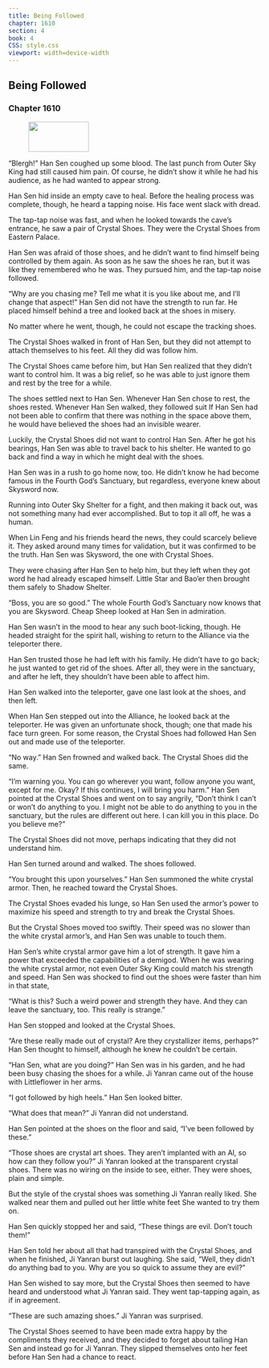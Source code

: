 ```yaml
---
title: Being Followed
chapter: 1610
section: 4
book: 4
CSS: style.css
viewport: width=device-width
---
```


## Being Followed

### Chapter 1610

<figure>
	<img src="../Images/gem.gif" alt="" id="gem" width="120" height="60" />
</figure>

“Blergh!” Han Sen coughed up some blood. The last punch from Outer Sky King had still caused him pain. Of course, he didn’t show it while he had his audience, as he had wanted to appear strong.

Han Sen hid inside an empty cave to heal. Before the healing process was complete, though, he heard a tapping noise. His face went slack with dread.

The tap-tap noise was fast, and when he looked towards the cave’s entrance, he saw a pair of Crystal Shoes. They were the Crystal Shoes from Eastern Palace.

Han Sen was afraid of those shoes, and he didn’t want to find himself being controlled by them again. As soon as he saw the shoes he ran, but it was like they remembered who he was. They pursued him, and the tap-tap noise followed.

“Why are you chasing me? Tell me what it is you like about me, and I’ll change that aspect!” Han Sen did not have the strength to run far. He placed himself behind a tree and looked back at the shoes in misery.

No matter where he went, though, he could not escape the tracking shoes.

The Crystal Shoes walked in front of Han Sen, but they did not attempt to attach themselves to his feet. All they did was follow him.

The Crystal Shoes came before him, but Han Sen realized that they didn’t want to control him. It was a big relief, so he was able to just ignore them and rest by the tree for a while.

The shoes settled next to Han Sen. Whenever Han Sen chose to rest, the shoes rested. Whenever Han Sen walked, they followed suit If Han Sen had not been able to confirm that there was nothing in the space above them, he would have believed the shoes had an invisible wearer.

Luckily, the Crystal Shoes did not want to control Han Sen. After he got his bearings, Han Sen was able to travel back to his shelter. He wanted to go back and find a way in which he might deal with the shoes.

Han Sen was in a rush to go home now, too. He didn’t know he had become famous in the Fourth God’s Sanctuary, but regardless, everyone knew about Skysword now.

Running into Outer Sky Shelter for a fight, and then making it back out, was not something many had ever accomplished. But to top it all off, he was a human.

When Lin Feng and his friends heard the news, they could scarcely believe it. They asked around many times for validation, but it was confirmed to be the truth. Han Sen was Skysword, the one with Crystal Shoes.

They were chasing after Han Sen to help him, but they left when they got word he had already escaped himself. Little Star and Bao’er then brought them safely to Shadow Shelter.

“Boss, you are so good.” The whole Fourth God’s Sanctuary now knows that you are Skysword. Cheap Sheep looked at Han Sen in admiration.

Han Sen wasn’t in the mood to hear any such boot-licking, though. He headed straight for the spirit hall, wishing to return to the Alliance via the teleporter there.

Han Sen trusted those he had left with his family. He didn’t have to go back; he just wanted to get rid of the shoes. After all, they were in the sanctuary, and after he left, they shouldn’t have been able to affect him.

Han Sen walked into the teleporter, gave one last look at the shoes, and then left.

When Han Sen stepped out into the Alliance, he looked back at the teleporter. He was given an unfortunate shock, though; one that made his face turn green. For some reason, the Crystal Shoes had followed Han Sen out and made use of the teleporter.

“No way.” Han Sen frowned and walked back. The Crystal Shoes did the same.

“I’m warning you. You can go wherever you want, follow anyone you want, except for me. Okay? If this continues, I will bring you harm.” Han Sen pointed at the Crystal Shoes and went on to say angrily, “Don’t think I can’t or won’t do anything to you. I might not be able to do anything to you in the sanctuary, but the rules are different out here. I can kill you in this place. Do you believe me?”

The Crystal Shoes did not move, perhaps indicating that they did not understand him.

Han Sen turned around and walked. The shoes followed.

“You brought this upon yourselves.” Han Sen summoned the white crystal armor. Then, he reached toward the Crystal Shoes.

The Crystal Shoes evaded his lunge, so Han Sen used the armor’s power to maximize his speed and strength to try and break the Crystal Shoes.

But the Crystal Shoes moved too swiftly. Their speed was no slower than the white crystal armor’s, and Han Sen was unable to touch them.

Han Sen’s white crystal armor gave him a lot of strength. It gave him a power that exceeded the capabilities of a demigod. When he was wearing the white crystal armor, not even Outer Sky King could match his strength and speed. Han Sen was shocked to find out the shoes were faster than him in that state,

“What is this? Such a weird power and strength they have. And they can leave the sanctuary, too. This really is strange.”

Han Sen stopped and looked at the Crystal Shoes.

“Are these really made out of crystal? Are they crystallizer items, perhaps?” Han Sen thought to himself, although he knew he couldn’t be certain.

“Han Sen, what are you doing?” Han Sen was in his garden, and he had been busy chasing the shoes for a while. Ji Yanran came out of the house with Littleflower in her arms.

“I got followed by high heels.” Han Sen looked bitter.

“What does that mean?” Ji Yanran did not understand.

Han Sen pointed at the shoes on the floor and said, “I’ve been followed by these.”

“Those shoes are crystal art shoes. They aren’t implanted with an Al, so how can they follow you?” Ji Yanran looked at the transparent crystal shoes. There was no wiring on the inside to see, either. They were shoes, plain and simple.

But the style of the crystal shoes was something Ji Yanran really liked. She walked near them and pulled out her little white feet She wanted to try them on.

Han Sen quickly stopped her and said, “These things are evil. Don’t touch them!”

Han Sen told her about all that had transpired with the Crystal Shoes, and when he finished, Ji Yanran burst out laughing. She said, “Well, they didn’t do anything bad to you. Why are you so quick to assume they are evil?”

Han Sen wished to say more, but the Crystal Shoes then seemed to have heard and understood what Ji Yanran said. They went tap-tapping again, as if in agreement.

“These are such amazing shoes.” Ji Yanran was surprised.

The Crystal Shoes seemed to have been made extra happy by the compliments they received, and they decided to forget about tailing Han Sen and instead go for Ji Yanran. They slipped themselves onto her feet before Han Sen had a chance to react.